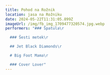 ```yaml
---
title: Pohod na Rožnik
location: jasa na Rožniku
date: 2024-05-22T11:31:05.899Z
imageUrl: /img/fb_img_1709477320574.jpg.webp
performers: "### Špatula\r

  ### Šesti metek\r

  ## Jet Black Diamonds\r

  # Big Foot Mama\r

  ### Cover Lover"
---
```

